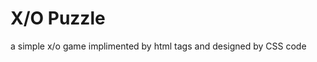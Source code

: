 <head>
<style>
  h{
    color:blue;
  }
</style>
</head>
<h1 "style='color:blue'">X/O Puzzle</h1>
<p>a simple x/o game implimented by html tags and designed by CSS code</p>
